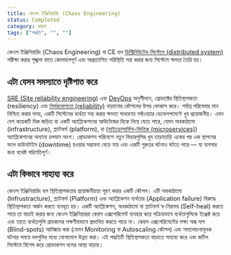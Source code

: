 ```yaml
---
title: কেওস ইঞ্জিনিয়ারিং (Chaos Engineering)
status: Completed
category: ধারণা
tags: ["পদ্ধতি", "", ""]
---
```


কেওস  ইঞ্জিনিয়ারিং (Chaos Engineering) বা CE হল [ডিস্ট্রিবিউটেড সিস্টেমে (distributed system)](/bn/distributed-systems/) পরীক্ষা করার শৃঙ্খলা যাতে কোলাহলপূর্ণ এবং অপ্রত্যাশিত পরিস্থিতি সহ্য করার জন্য সিস্টেমে ক্ষমতা তৈরি হয়।

## এটা যেসব সমস্যাতে দৃষ্টিপাত করে

[SRE (Site reliability engineering)](/bn/site-reliability-engineering/) এবং [DevOps](/bn/devops/) অনুশীলনে, প্রোডাক্টের স্থিতিস্থাপকতা (resiliency) এবং [নির্ভরযোগ্যতা (reliability)](/bn/reliability/) বাড়ানোর কৌশলের উপর ফোকাস করে। পর্যাপ্ত পরিষেবার মান নিশ্চিত করার সময়, একটি সিস্টেমের ব্যর্থতা সহ্য করার ক্ষমতা সাধারণত সফ্টওয়্যার ডেভেলপমেন্টে খুব প্রয়োজনীয়। এমন বেশ কয়েকটি দিক জড়িত যা একটি অ্যাপ্লিকেশনের আউটেজের দিকে নিয়ে যেতে পারে, যেমন অবকাঠামো (infrastructure), প্ল্যাটফর্ম (platform), বা ([মাইক্রোসার্ভিস-ভিত্তিক (microservices)](/bn/microservices-architecture/)) অ্যাপ্লিকেশনের অন্যান্য চলমান অংশ। প্রোডাকশন পরিবেশে নতুন ফিচারগুলির খুব তাড়াতাড়ি একের পর এক স্থাপনের ফলে ডাউনটাইম (downtime) হওয়ার সম্ভাবনা বেড়ে যায় এবং একটি গুরুতর ঘটনাও ঘটতে পারে — যা ব্যবসার জন্য যথেষ্ট পরিণতিপূর্ণ।

## এটা কিভাবে সাহায্য করে

কেওস  ইঞ্জিনিয়ারিং হল স্থিতিস্থাপকতার প্রয়োজনীয়তা পূরণ করার একটি কৌশল। এটি অবকাঠামো (Infrustracture), প্ল্যাটফর্ম (Platform) এবং অ্যাপ্লিকেশন ব্যর্থতার (Application failure) বিরুদ্ধে স্থিতিস্থাপকতা অর্জন করতে ব্যবহৃত হয়। একটি অ্যাপ্লিকেশন, অবকাঠামো বা প্ল্যাটফর্ম স্ব-নিরাময় (Self-heal) করতে পারে তা যাচাই করার জন্য কেওস ইঞ্জিনিয়াররা কেয়স এক্সপেরিমেন্ট ব্যবহার করে সক্রিয়ভাবে ব্যর্থতাগুলিকে ইঞ্জেক্ট করে এবং তাতে ব্যর্থতাগুলি গ্রাহকদের লক্ষণীয়ভাবে প্রভাবিত করতে পারে না। কেয়স এক্সপেরিমেন্টের লক্ষ্য অন্ধ দাগ (Blind-spots) আবিষ্কার করা (যেমন Monitoring বা Autoscaling কৌশল) এবং সমালোচনামূলক ঘটনার সময়ে দলগুলির মধ্যে যোগাযোগ উন্নত করা। এই পদ্ধতিটি স্থিতিস্থাপকতা বাড়াতে সাহায্য করে এবং জটিল সিস্টেমে বিশেষ করে প্রোডাকশন দলের আস্থা বাড়ায়।
